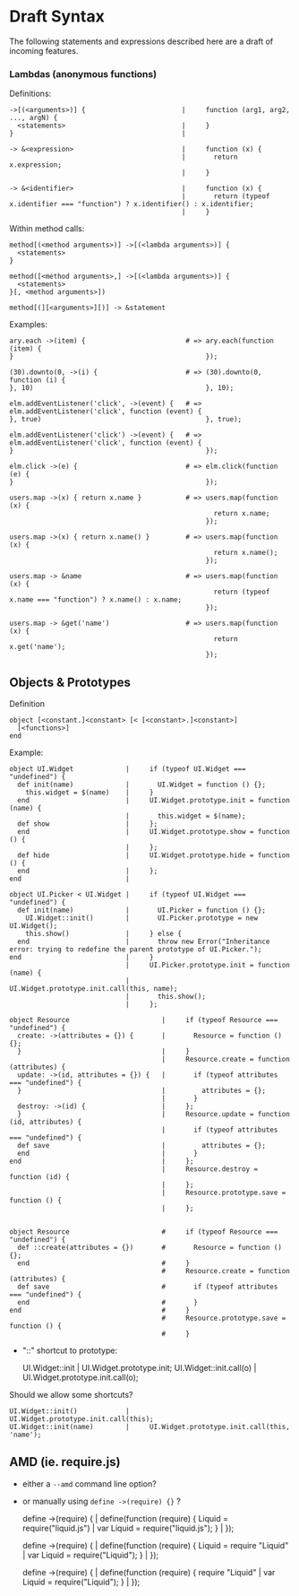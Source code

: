 # Draft Syntax

The following statements and expressions described here are a draft of incoming
features.

### Lambdas (anonymous functions)

Definitions:

    ->[(<arguments>)] {                        |     function (arg1, arg2, ..., argN) {
      <statements>                             |     }
    }                                          | 
    
    -> &<expression>                           |     function (x) {
                                               |       return x.expression;
                                               |     }
    
    -> &<identifier>                           |     function (x) {
                                               |       return (typeof x.identifier === "function") ? x.identifier() : x.identifier;
                                               |     }

Within method calls:

    method[(<method arguments>)] ->[(<lambda arguments>)] {
      <statements>
    }
    
    method([<method arguments>,] ->[(<lambda arguments>)] {
      <statements>
    }[, <method arguments>])
    
    method[(][<arguments>][)] -> &statement
    
Examples:

    ary.each ->(item) {                         # => ary.each(function (item) {
    }                                                });
    
    (30).downto(0, ->(i) {                      # => (30).downto(0, function (i) {
    }, 10)                                           }, 10);
    
    elm.addEventListener('click', ->(event) {   # => elm.addEventListener('click', function (event) {
    }, true)                                         }, true);
    
    elm.addEventListener('click') ->(event) {   # => elm.addEventListener('click', function (event) {
    }                                                });

    elm.click ->(e) {                           # => elm.click(function (e) {
    }                                                });

    users.map ->(x) { return x.name }           # => users.map(function (x) {
                                                       return x.name;
                                                     });

    users.map ->(x) { return x.name() }         # => users.map(function (x) {
                                                       return x.name();
                                                     });

    users.map -> &name                          # => users.map(function (x) {
                                                       return (typeof x.name === "function") ? x.name() : x.name;
                                                     });

    users.map -> &get('name')                   # => users.map(function (x) {
                                                       return x.get('name');
                                                     });


## Objects & Prototypes

Definition

    object [<constant.]<constant> [< [<constant>.]<constant>]
      [<functions>]
    end


Example:

    object UI.Widget             |     if (typeof UI.Widget === "undefined") {
      def init(name)             |       UI.Widget = function () {};
        this.widget = $(name)    |     }
      end                        |     UI.Widget.prototype.init = function (name) {
                                 |       this.widget = $(name);
      def show                   |     };
      end                        |     UI.Widget.prototype.show = function () {
                                 |     };
      def hide                   |     UI.Widget.prototype.hide = function () {
      end                        |     };
    end                          |      

    object UI.Picker < UI.Widget |     if (typeof UI.Widget === "undefined") {
      def init(name)             |       UI.Picker = function () {};
        UI.Widget::init()        |       UI.Picker.prototype = new UI.Widget();
        this.show()              |     } else {
      end                        |       throw new Error("Inheritance error: trying to redefine the parent prototype of UI.Picker.");
    end                          |     }
                                 |     UI.Picker.prototype.init = function (name) {
                                 |       UI.Widget.prototype.init.call(this, name);
                                 |       this.show();
                                 |     };

    object Resource                       |     if (typeof Resource === "undefined") {
      create: ->(attributes = {}) {       |       Resource = function () {}; 
      }                                   |     }
                                          |     Resource.create = function (attributes) {
      update: ->(id, attributes = {}) {   |       if (typeof attributes === "undefined") {
      }                                   |         attributes = {};
                                          |       }
      destroy: ->(id) {                   |     };
      }                                   |     Resource.update = function (id, attributes) {
                                          |       if (typeof attributes === "undefined") {
      def save                            |         attributes = {};
      end                                 |       }
    end                                   |     };
                                          |     Resource.destroy = function (id) {
                                          |     };
                                          |     Resource.prototype.save = function () {
                                          |     };


    object Resource                       #     if (typeof Resource === "undefined") {
      def ::create(attributes = {})       #       Resource = function () {};
      end                                 #     }
                                          #     Resource.create = function (attributes) {
      def save                            #       if (typeof attributes === "undefined") {
      end                                 #       }
    end                                   #     }
                                          #     Resource.prototype.save = function () {
                                          #     }


- "::" shortcut to prototype:

    UI.Widget::init              |     UI.Widget.prototype.init;
    UI.Widget::init.call(o)      |     UI.Widget.prototype.init.call(o);

Should we allow some shortcuts?

    UI.Widget::init()            |     UI.Widget.prototype.init.call(this);
    UI.Widget::init(name)        |     UI.Widget.prototype.init.call(this, 'name');


## AMD (ie. require.js)

- either a `--amd` command line option?
- or manually using `define ->(require) {}` ?

    define ->(require) {             |     define(function (require) {
      Liquid = require("liquid.js")  |       var Liquid = require("liquid.js");
    }                                |     });
    
    define ->(require) {             |     define(function (require) {
      Liquid = require "Liquid"      |       var Liquid = require("Liquid");
    }                                |     });
    
    define ->(require) {             |     define(function (require) {
      require "Liquid"               |       var Liquid = require("Liquid");
    }                                |     });

